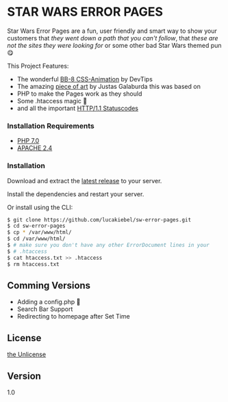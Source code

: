 # STAR WARS ERROR PAGES


Star Wars Error Pages are a fun, user friendly and smart way to show your customers that *they went down a path that you can't follow*, that *these are not the sites they were looking for* or some other bad Star Wars themed pun 😋

This Project Features:
  - The wonderful [BB-8 CSS-Animation](https://www.youtube.com/watch?v=QZdj42liTtU) by DevTips
  - The amazing [piece of art](https://dribbble.com/shots/2408834-BB-8) by Justas Galaburda this was based on
  - PHP to make the Pages work as they should
  - Some .htaccess magic 🙌
  - and all the important [HTTP/1.1 Statuscodes](https://www.w3.org/Protocols/rfc2616/rfc2616-sec10.html)

### Installation Requirements

* [PHP 7.0](http://php.net/downloads.php)
* [APACHE 2.4](https://httpd.apache.org/)

### Installation

Download and extract the [latest release](https://github.com/lucakiebel/sw-error-pages/archive/master.zip) to your server.

Install the dependencies and restart your server.

Or install using the CLI:

```sh
$ git clone https://github.com/lucakiebel/sw-error-pages.git
$ cd sw-error-pages
$ cp * /var/www/html/
$ cd /var/www/html/
$ # make sure you don't have any other ErrorDocument lines in your
$ # .htaccess 
$ cat htaccess.txt >> .htaccess
$ rm htaccess.txt
```

## Comming Versions

* Adding a config.php 🤑
* Search Bar Support 
* Redirecting to homepage after Set Time

License
----

[the Unlicense](http://unlicense.org)

Version
----

1.0
